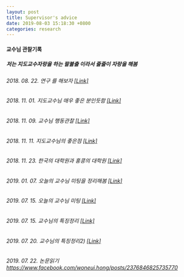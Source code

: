 ```yaml
---
layout: post
title: Supervisor's advice
date: 2019-08-03 15:18:30 +0800
categories: research
---
```


#### 교수님 관찰기록

##### 저는 지도교수자랑을 하는 팔불출 이라서 줄줄이 자랑을 해봄

###### 2018. 08. 22. 연구 를 해보자 [[Link]](https://learning-engineer.tistory.com/4)
###### 2018. 11. 01. 지도교수님 매우 좋은 분인듯함 [[Link]](https://www.facebook.com/woneui.hong/posts/1971988089554981)
###### 2018. 11. 09. 교수님 행동관찰 [[Link]](https://www.facebook.com/woneui.hong/posts/1983694491717674)
###### 2018. 11. 11. 지도교수님의 좋은점 [[Link]](https://www.facebook.com/woneui.hong/posts/1985700898183700)
###### 2018. 11. 23. 한국의 대학원과 홍콩의 대학원 [[Link]](https://www.facebook.com/woneui.hong/posts/2002104766543313)
###### 2019. 01. 07. 오늘의 교수님 미팅을 정리해봄 [[Link]](https://www.facebook.com/woneui.hong/posts/2065637566856699)
###### 2019. 07. 15. 오늘의 교수님 미팅 [[Link]](https://www.facebook.com/photo.php?fbid=2364175387002914)
###### 2019. 07. 15. 교수님의 특징정리 [[Link]](https://www.facebook.com/woneui.hong/posts/2364263250327461)
###### 2019. 07. 20. 교수님의 특징정리2) [[Link]](https://www.facebook.com/photo.php?fbid=2373374869416299&set=a.368554873231652)
###### 2019. 07. 22. 논문읽기 https://www.facebook.com/woneui.hong/posts/2376846825735770
